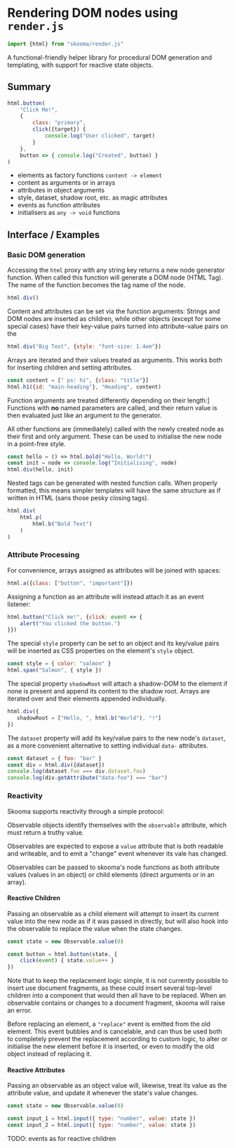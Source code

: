 # Rendering DOM nodes using `render.js`

```js
import {html} from "skooma/render.js"
```

A functional-friendly helper library for procedural DOM generation and templating, with support for reactive state objects.

## Summary

```js
html.button(
	"Click Me!",
	{
		class: "primary",
		click({target}) {
			console.log("User clicked", target)
		}
	},
	button => { console.log("Created", button) }
)
```

* elements as factory functions `content -> element`
* content as arguments or in arrays
* attributes in object arguments
* style, dataset, shadow root, etc. as magic attributes
* events as function attributes
* initialisers as `any -> void` functions

## Interface / Examples

### Basic DOM generation

Accessing the `html` proxy with any string key returns a new node generator function.
When called this function will generate a DOM node (HTML Tag).
The name of the function becomes the tag name of the node.

```js
html.div()
```

Content and attributes can be set via the function arguments:
Strings and DOM nodes are inserted as children, while other objects (except for some special cases) have their key-value pairs turned into attribute-value pairs on the 

```js
html.div("Big Text", {style: "font-size: 1.4em"})
```

Arrays are iterated and their values treated as arguments.
This works both for inserting children and setting attributes.

```js
const content = [" ps: hi", {class: "title"}]
html.h1({id: "main-heading"}, "Heading", content)
```

Function arguments are treated differently depending on their length:]
Functions with **no** named parameters are called, and their return value is then evaluated just like an argument to the generator.

All other functions are (immediately) called with the newly created node as their first and only argument.
These can be used to initialise the new node in a point-free style.

```js
const hello = () => html.bold("Hello, World!")
const init = node => console.log("Initialising", node)
html.div(hello, init)
```

Nested tags can be generated with nested function calls.
When properly formatted, this means simpler templates will have the same structure as if written in HTML (sans those pesky closing tags).

```js
html.div(
    html.p(
        html.b("Bold Text")
    )
)
```

### Attribute Processing

For convenience, arrays assigned as attributes will be joined with spaces:

```js
html.a({class: ["button", "important"]})
```

Assigning a function as an attribute will instead attach it as an event listener:

```js
html.button("Click me!", {click: event => {
    alert("You clicked the button.")
}})
```

The special `style` property can be set to an object and its key/value pairs will be inserted as CSS properties on the element's `style` object.

```js
const style = { color: "salmon" }
html.span("Salmon", { style })
```

The special property `shadowRoot` will attach a shadow-DOM to the element if none is present and append its content to the shadow root.
Arrays are iterated over and their elements appended individually.

```js
html.div({
   shadowRoot = ["Hello, ", html.b("World"), "!"]
})
```

The `dataset` property will add its key/value pairs to the new node's `dataset`,
as a more convenient alternative to setting individual `data-` attributes.

```js
const dataset = { foo: "bar" }
const div = html.div({dataset})
console.log(dataset.foo === div.dataset.foo)
console.log(div.getAttribute("data-foo") === "bar")
```

### Reactivity

Skooma supports reactivity through a simple protocol:

Observable objects identify themselves with the `observable` attribute,
which must return a truthy value.

Observables are expected to expose a `value` attribute that is both readable and writeable,
and to emit a "change" event whenever its vale has changed.

Observables can be passed to skooma's node functions as both
attribute values (values in an object) or
child elements (direct arguments or in an array).

#### Reactive Children

Passing an observable as a child element will attempt to insert its current
value into the new node as if it was passed in directly, but will also hook into
the observable to replace the value when the state changes.

```js
const state = new Observable.value(0)

const button = html.button(state, {
	click(event) { state.value++ }
})
```

Note that to keep the replacement logic simple, it is not currently possible to
insert use document fragments, as these could insert several top-level children
into a component that would then all have to be replaced. When an observable
contains or changes to a document fragment, skooma will raise an error.

Before replacing an element, a `"replace"` event is emitted from the old
element. This event bubbles and is cancelable, and can thus be used both to
completely prevent the replacement according to custom logic, to alter or
initialise the new element before it is inserted, or even to modify the old
object instead of replacing it.

#### Reactive Attributes

Passing an observable as an object value will, likewise, treat its value as the
attribute value, and update it whenever the state's value changes.

```js
const state = new Observable.value(0)

const input_1 = html.input({ type: "number", value: state })
const input_2 = html.input({ type: "number", value: state })
```

TODO: events as for reactive children
